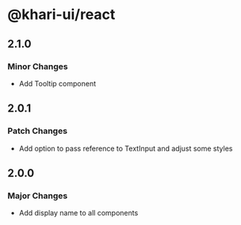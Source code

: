# @khari-ui/react

## 2.1.0

### Minor Changes

- Add Tooltip component

## 2.0.1

### Patch Changes

- Add option to pass reference to TextInput and adjust some styles

## 2.0.0

### Major Changes

- Add display name to all components
